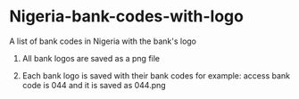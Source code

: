# Nigeria-bank-codes-with-logo

A list of bank codes in Nigeria with the bank's logo

1. All bank logos are saved as a png file

2. Each bank logo is saved with their bank codes for example: access bank code is 044 and it is saved as 044.png
